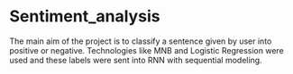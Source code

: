 # Sentiment_analysis
The main aim of the project is to classify a sentence given by user into positive or negative. Technologies like MNB and Logistic Regression were used and these labels were sent into RNN with sequential modeling.
